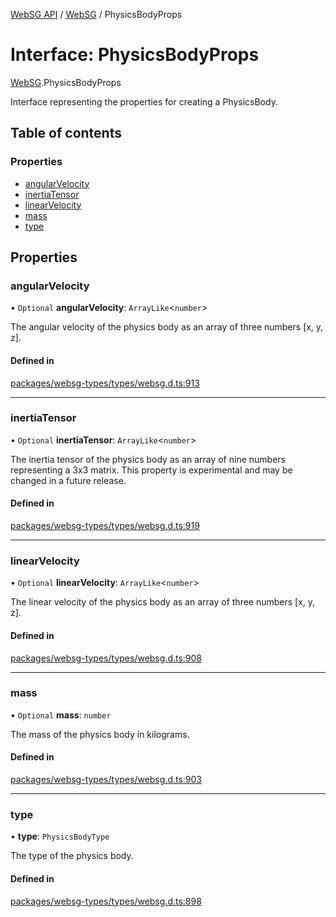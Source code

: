 [WebSG API](../README.md) / [WebSG](../modules/WebSG.md) / PhysicsBodyProps

# Interface: PhysicsBodyProps

[WebSG](../modules/WebSG.md).PhysicsBodyProps

Interface representing the properties for creating a PhysicsBody.

## Table of contents

### Properties

- [angularVelocity](WebSG.PhysicsBodyProps.md#angularvelocity)
- [inertiaTensor](WebSG.PhysicsBodyProps.md#inertiatensor)
- [linearVelocity](WebSG.PhysicsBodyProps.md#linearvelocity)
- [mass](WebSG.PhysicsBodyProps.md#mass)
- [type](WebSG.PhysicsBodyProps.md#type)

## Properties

### angularVelocity

• `Optional` **angularVelocity**: `ArrayLike`<`number`\>

The angular velocity of the physics body as an array of three numbers [x, y, z].

#### Defined in

[packages/websg-types/types/websg.d.ts:913](https://github.com/thirdroom/thirdroom/blob/3d97b348/packages/websg-types/types/websg.d.ts#L913)

___

### inertiaTensor

• `Optional` **inertiaTensor**: `ArrayLike`<`number`\>

The inertia tensor of the physics body as an array of nine numbers representing a 3x3 matrix.
 This property is experimental and may be changed in a future release.

#### Defined in

[packages/websg-types/types/websg.d.ts:919](https://github.com/thirdroom/thirdroom/blob/3d97b348/packages/websg-types/types/websg.d.ts#L919)

___

### linearVelocity

• `Optional` **linearVelocity**: `ArrayLike`<`number`\>

The linear velocity of the physics body as an array of three numbers [x, y, z].

#### Defined in

[packages/websg-types/types/websg.d.ts:908](https://github.com/thirdroom/thirdroom/blob/3d97b348/packages/websg-types/types/websg.d.ts#L908)

___

### mass

• `Optional` **mass**: `number`

The mass of the physics body in kilograms.

#### Defined in

[packages/websg-types/types/websg.d.ts:903](https://github.com/thirdroom/thirdroom/blob/3d97b348/packages/websg-types/types/websg.d.ts#L903)

___

### type

• **type**: `PhysicsBodyType`

The type of the physics body.

#### Defined in

[packages/websg-types/types/websg.d.ts:898](https://github.com/thirdroom/thirdroom/blob/3d97b348/packages/websg-types/types/websg.d.ts#L898)
